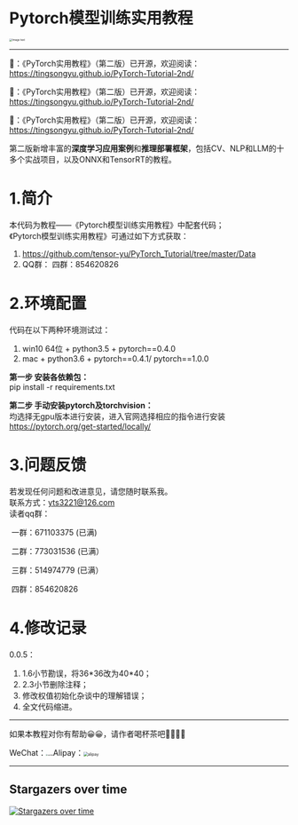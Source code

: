 ﻿# Pytorch模型训练实用教程
<img src="./Data/cover.png" alt="Image text" style="zoom:33%;" />

---

📢：《PyTorch实用教程》（第二版）已开源，欢迎阅读：https://tingsongyu.github.io/PyTorch-Tutorial-2nd/

📢：《PyTorch实用教程》（第二版）已开源，欢迎阅读：https://tingsongyu.github.io/PyTorch-Tutorial-2nd/

📢：《PyTorch实用教程》（第二版）已开源，欢迎阅读：https://tingsongyu.github.io/PyTorch-Tutorial-2nd/

第二版新增丰富的**深度学习应用案例**和**推理部署框架**，包括CV、NLP和LLM的十多个实战项目，以及ONNX和TensorRT的教程。

# 1.简介

本代码为教程——《Pytorch模型训练实用教程》中配套代码；<br/>
《Pytorch模型训练实用教程》可通过如下方式获取：<br/>

1. https://github.com/tensor-yu/PyTorch_Tutorial/tree/master/Data<br/>
2. QQ群： 四群：854620826  <br/>


# 2.环境配置
代码在以下两种环境测试过：<br/>
1. win10 64位 + python3.5 + pytorch==0.4.0 <br/>
2. mac + python3.6 + pytorch==0.4.1/ pytorch==1.0.0 <br/>

**第一步 安装各依赖包：**<br/>
pip install -r requirements.txt

**第二步 手动安装pytorch及torchvision：**<br/>
均选择无gpu版本进行安装，进入官网选择相应的指令进行安装
https://pytorch.org/get-started/locally/


# 3.问题反馈
若发现任何问题和改进意见，请您随时联系我。<br/>
联系方式：yts3221@126.com<br/>
读者qq群：

​	一群：671103375 (已满)  <br/>

​	二群：773031536 (已满）<br/>

​    三群：514974779 (已满）<br/>

​    四群：854620826

# 4.修改记录
0.0.5：
1. 1.6小节勘误，将36\*36改为40\*40；
2. 2.3小节删除注释；
3. 修改权值初始化杂谈中的理解错误；
4. 全文代码缩进。

---

如果本教程对你有帮助😀😀，请作者喝杯茶吧🍵🍵🥂🥂

WeChat：<img src="https://github.com/TingsongYu/PyTorch_Tutorial/blob/master/Data/wechat.jpg?raw=ture" alt="wechat" style="zoom:20%;" />Alipay：<img src="https://github.com/TingsongYu/PyTorch_Tutorial/blob/master/Data/alipay.jpg?raw=true" alt="alipay" style="zoom:50%;" />

---


## Stargazers over time

[![Stargazers over time](https://starchart.cc/TingsongYu/PyTorch_Tutorial.svg)](https://starchart.cc/TingsongYu/PyTorch_Tutorial)
